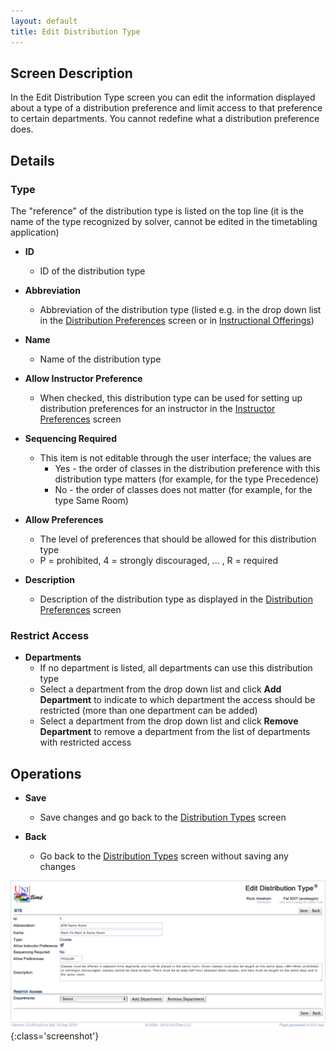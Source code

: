 ```yaml
---
layout: default
title: Edit Distribution Type
---
```



## Screen Description


 In the Edit Distribution Type screen you can edit the information displayed about a type of a distribution preference and limit access to that preference to certain departments. You cannot redefine what a distribution preference does.

## Details

### Type


 The "reference" of the distribution type is listed on the top line (it is the name of the type recognized by solver, cannot be edited in the timetabling application)

* **ID**
	* ID of the distribution type

* **Abbreviation**
	* Abbreviation of the distribution type (listed e.g. in the drop down list in the [Distribution Preferences](distribution-preferences) screen or in [Instructional Offerings](instructional-offerings))

* **Name**
	* Name of the distribution type

* **Allow Instructor Preference**
	* When checked, this distribution type can be used for setting up distribution preferences for an instructor in the [Instructor Preferences](instructor-preferences) screen

* **Sequencing Required**
	* This item is not editable through the user interface; the values are
		* Yes - the order of classes in the distribution preference with this distribution type matters (for example, for the type Precedence)
		* No - the order of classes does not matter (for example, for the type Same Room)

* **Allow Preferences**
	* The level of preferences that should be allowed for this distribution type
	* P = prohibited, 4 = strongly discouraged, ... , R = required

* **Description**
	* Description of the distribution type as displayed in the [Distribution Preferences](distribution-preferences) screen

### Restrict Access

* **Departments**
	* If no department is listed, all departments can use this distribution type
	* Select a department from the drop down list and click **Add Department** to indicate to which department the access should be restricted (more than one department can be added)
	* Select a department from the drop down list and click **Remove Department** to remove a department from the list of departments with restricted access

## Operations

* **Save**
	* Save changes and go back to the [Distribution Types](distribution-types) screen

* **Back**
	* Go back to the [Distribution Types](distribution-types) screen without saving any changes


![Edit Distribution Type](images/edit-distribution-type-1.png){:class='screenshot'}
